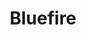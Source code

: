 ---
title: Bluefire
member_url: https://www.bluefirereader.com/index.html
geographies: ["Worldwide", "USA"]
based: ["USA"]
ig: ["Readium"] 
services: [""] 
tags: ["Reading"]
categories: ["Technology providers"]
summary: "the company which is behind Bluefire Reader, a well-known EPUB reader in the USA. Note that for now, Bluefire Reader does not rely on the Readium toolkits and does not support the LCP DRM."
press:
active: true
layout: members
showReadTime: false
showDate: false
permalink: ""
date: 
featureImage: "/members/images/Bluefire_logo.svg"
--- 